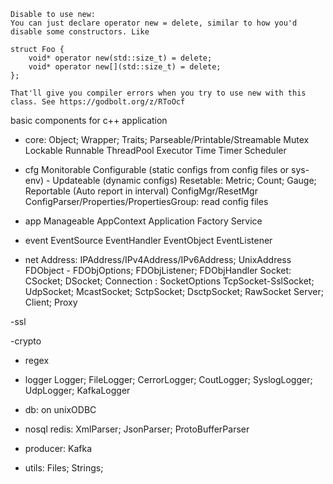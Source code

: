 ```
Disable to use new:
You can just declare operator new = delete, similar to how you'd disable some constructors. Like

struct Foo {
    void* operator new(std::size_t) = delete;
    void* operator new[](std::size_t) = delete;
};

That'll give you compiler errors when you try to use new with this class. See https://godbolt.org/z/RToOcf

```

basic components for c++ application
- core: 
    Object; Wrapper; Traits; 
    Parseable/Printable/Streamable
    Mutex Lockable
    Runnable ThreadPool Executor
    Time Timer Scheduler

- cfg
    Monitorable
    Configurable (static configs from config files or sys-env) - Updateable (dynamic configs)
    Resetable: Metric<N>; Count; Gauge; Reportable (Auto report in interval)
    ConfigMgr/ResetMgr
    ConfigParser/Properties/PropertiesGroup: read config files  

- app
    Manageable  AppContext Application Factory  Service

- event
    EventSource EventHandler EventObject EventListener

- net
    Address: IPAddress/IPv4Address/IPv6Address; UnixAddress
    FDObject - FDObjOptions; FDObjListener; FDObjHandler 
    Socket: CSocket; DSocket; Connection  : SocketOptions
    TcpSocket-SslSocket; UdpSocket; McastSocket; SctpSocket; DsctpSocket; RawSocket
    Server; Client; Proxy

-ssl
    
-crypto
    
- regex

- logger
  Logger; FileLogger; CerrorLogger; CoutLogger; SyslogLogger; UdpLogger; KafkaLogger

- db: on unixODBC

- nosql
   redis:  XmlParser; JsonParser; ProtoBufferParser

- producer:
   Kafka

- utils:
    Files; Strings; 
